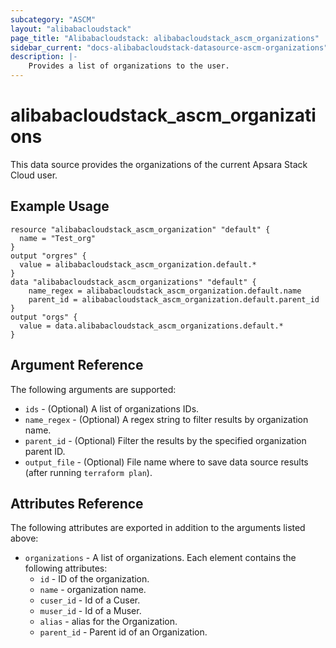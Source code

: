 ```yaml
---
subcategory: "ASCM"
layout: "alibabacloudstack"
page_title: "Alibabacloudstack: alibabacloudstack_ascm_organizations"
sidebar_current: "docs-alibabacloudstack-datasource-ascm-organizations"
description: |-
    Provides a list of organizations to the user.
---
```


# alibabacloudstack\_ascm_organizations

This data source provides the organizations of the current Apsara Stack Cloud user.

## Example Usage

```
resource "alibabacloudstack_ascm_organization" "default" {
  name = "Test_org"
}
output "orgres" {
  value = alibabacloudstack_ascm_organization.default.*
}
data "alibabacloudstack_ascm_organizations" "default" {
    name_regex = alibabacloudstack_ascm_organization.default.name
    parent_id = alibabacloudstack_ascm_organization.default.parent_id
}
output "orgs" {
  value = data.alibabacloudstack_ascm_organizations.default.*
}
```

## Argument Reference

The following arguments are supported:

* `ids` - (Optional) A list of organizations IDs.
* `name_regex` - (Optional) A regex string to filter results by organization name.
* `parent_id` - (Optional) Filter the results by the specified organization parent ID.
* `output_file` - (Optional) File name where to save data source results (after running `terraform plan`).

## Attributes Reference

The following attributes are exported in addition to the arguments listed above:

* `organizations` - A list of organizations. Each element contains the following attributes:
  * `id` - ID of the organization.
  * `name` - organization name.
  * `cuser_id` - Id of a Cuser.
  * `muser_id` - Id of a Muser.
  * `alias` - alias for the Organization.
  * `parent_id` - Parent id of an Organization.
 
